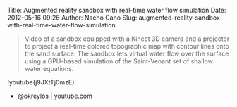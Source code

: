 Title: Augmented reality sandbox with real-time water flow simulation
Date: 2012-05-16 09:26
Author: Nacho Cano
Slug: augmented-reality-sandbox-with-real-time-water-flow-simulation

> Video of a sandbox equipped with a Kinect 3D camera and a projector to
> project a real-time colored topographic map with contour lines onto
> the sand surface. The sandbox lets virtual water flow over the surface
> using a GPU-based simulation of the Saint-Venant set of shallow water
> equations.

!youtube(j9JXtTj0mzE)

- @okreylos | [youtube.com][]

  [youtube.com]: http://www.youtube.com/watch?v=j9JXtTj0mzE
    "Augmented reality sandbox with real-time water flow simulation"
